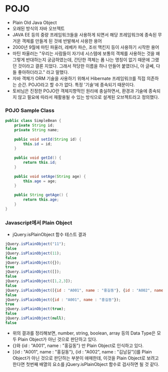 # POJO

* Plain Old Java Object
* 오래된 방식의 자바 오브젝트
* JAVA EE 등의 중량 프레임워크들을 사용하게 되면서 해당 프레임워크에 종속된 무거운 객체를 만들게 된 것에 반발해서 사용한 용어
* 2000년 9월에 마틴 파울러, 레베카 파슨, 조쉬 맥킨지 등이 사용하기 시작한 용어
* 마틴 파울러는 "우리는 사람들이 자기네 시스템에 보통의 객체를 사용하는 것을 왜 그렇게 반대하는지 궁금하였는데, 간단한 객체는 폼 나는 명칭이 없기 때문에 그랬던 것이라고 결론 지었다. 그래서 적당한 이름을 하나 만들어 붙였더니, 아 글쎄, 다들 좋아하더라고." 라고 말했다.
* 자바 객체가 ORM 기술을 사용하기 위해서 Hibernate 프레임워크를 직접 의존하는 순간. POJO라고 할 수가 없다. 특정 '기술'에 종속되기 때문이다.
* 토비님은 진정한 POJO란 객체지향적인 원리에 충실하면서, 환경과 기술에 종속되지 않고 필요에 따라서 재활용될 수 있는 방식으로 설계된 오브젝트라고 정의했다. 


### POJO Sample Class

```java
public class SimpleBean {
    private String id;
    private String name;
    
    public void setId(String id) {
        this.id = id;
    }
    
    public void getId() {
        return this.id;
    }
    
    public void setAge(String age) {
        this.age = age;
    }
    
    public String getAge() {
        return this.age;
    }
}
```


### Javascript에서 Plain Object 

* jQuery.isPlainObject 함수 테스트 결과

```javascript
jQuery.isPlainObject("11");
false
jQuery.isPlainObject(11);
false
jQuery.isPlainObject({});
true
jQuery.isPlainObject([]);
false
jQuery.isPlainObject([1,2,3]);
false
jQuery.isPlainObject([{id : "A001", name : "홍길동"}, {id : "A002", name : "김남길"}]);
false
jQuery.isPlainObject({id : "A001", name : "홍길동"});
true
jQuery.isPlainObject(true);
false
jQuery.isPlainObject(null);
false
```

* 위의 결과를 정리해보면, number, string, boolean, array 등의 Data Type은 모두 Plain Object가 아닌 것으로 판단하고 있다. 
* {}와 {id : "A001", name : "홍길동"} 만 Plain Object로 인식하고 있다.
* [{id : "A001", name : "홍길동"}, {id : "A002", name : "김남길"}]를 Plain Object가 아닌 것으로 판단하는 부분이 애매한데, 이것을 Plain Object로 보려고 한다면 첫번째 배열의 요소를 jQuery.isPlainObject 함수로 검사하면 될 것 같다.

